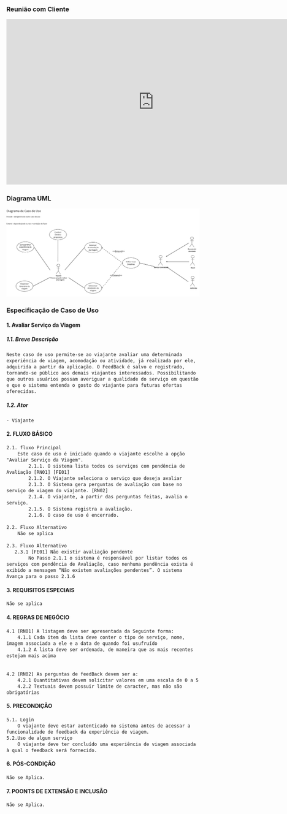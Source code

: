 ### Reunião com Cliente
<iframe width="768" height="432" src="https://www.youtube.com/watch?v=vuhkUjsRhJo" frameborder="0" scrolling="no" allow="fullscreen; clipboard-read; clipboard-write" allowfullscreen></iframe>


### Diagrama UML  

![Alt text](./assets/diagramaUML.png)

### Especificação de Caso de Uso

#### 1. Avaliar Serviço da Viagem
##### 1.1. Breve Descrição	
    Neste caso de uso permite-se ao viajante avaliar uma determinada experiência de viagem, acomodação ou atividade, já realizada por ele, adquirida a partir da aplicação. O FeedBack é salvo e registrado, tornando-se público aos demais viajantes interessados. Possibilitando que outros usuários possam averiguar a qualidade do serviço em questão e que o sistema entenda o gosto do viajante para futuras ofertas oferecidas.
##### 1.2. Ator    
    - Viajante

#### 2.	FLUXO BÁSICO	
    2.1. fluxo Principal	
        Este caso de uso é iniciado quando o viajante escolhe a opção "Avaliar Serviço da Viagem".
            2.1.1. O sistema lista todos os serviços com pendência de Avaliação [RN01] [FE01]	
            2.1.2. O Viajante seleciona o serviço que deseja avaliar 
            2.1.3. O Sistema gera perguntas de avaliação com base no serviço de viagem do viajante. [RN02] 	
            2.1.4. O viajante, a partir das perguntas feitas, avalia o serviço.	
            2.1.5. O Sistema registra a avaliação.	
            2.1.6. O caso de uso é encerrado.	

    2.2. Fluxo Alternativo
        Não se aplica

    2.3. Fluxo Alternativo
       2.3.1 [FE01] Não existir avaliação pendente
            No Passo 2.1.1 o sistema é responsável por listar todos os serviços com pendência de Avaliação, caso nenhuma pendência exista é exibido a mensagem “Não existem avaliações pendentes”. O sistema Avança para o passo 2.1.6

#### 3.	REQUISITOS ESPECIAIS
    Não se aplica

#### 4.	REGRAS DE NEGÓCIO
    4.1 [RN01] A listagem deve ser apresentada da Seguinte forma:
        4.1.1 Cada item da lista deve conter o tipo de serviço, nome, imagem associada a ele e a data de quando foi usufruído
        4.1.2 A lista deve ser ordenada, de maneira que as mais recentes estejam mais acima 


    4.2 [RN02] As perguntas de feedBack devem ser a:
        4.2.1 Quantitativas devem solicitar valores em uma escala de 0 a 5
        4.2.2 Textuais devem possuir limite de caracter, mas não são obrigatórias

#### 5.	PRECONDIÇÃO
    5.1. Login
        O viajante deve estar autenticado no sistema antes de acessar a funcionalidade de feedback da experiência de viagem.
    5.2.Uso de algum serviço
        O viajante deve ter concluído uma experiência de viagem associada à qual o feedback será fornecido.

#### 6.	PÓS-CONDIÇÃO
    Não se Aplica.
#### 7. POONTS DE EXTENSÃO E INCLUSÃO
    Não se Aplica.



